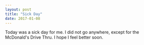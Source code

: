 ```yaml
---
layout: post
title: "Sick Day"
date: 2017-01-08
---
```


Today was a sick day for me. I did not go anywhere, except for the McDonald's Drive Thru. I hope I feel better soon.
